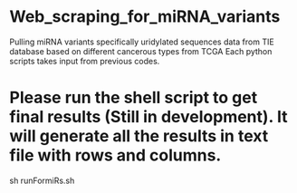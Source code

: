 # Web_scraping_for_miRNA_variants
Pulling miRNA variants specifically uridylated sequences data from TIE database based on different cancerous types from TCGA
Each python scripts takes input from previous codes.

# Please run the shell script to get final results (Still in development). It will generate all the results in text file with rows and columns.
sh runFormiRs.sh



